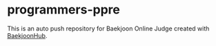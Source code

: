 # programmers-ppre
This is an auto push repository for Baekjoon Online Judge created with [BaekjoonHub](https://github.com/BaekjoonHub/BaekjoonHub).
